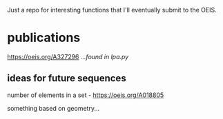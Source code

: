 Just a repo for interesting functions that I'll eventually submit to the OEIS.



# publications
https://oeis.org/A327296 *...found in lpa.py*



## ideas for future sequences

number of elements in a set - https://oeis.org/A018805

something based on geometry...
